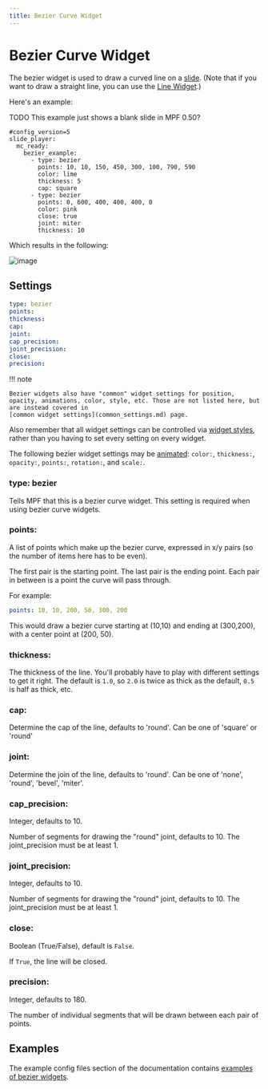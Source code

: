 ```yaml
---
title: Bezier Curve Widget
---
```


# Bezier Curve Widget


The bezier widget is used to draw a curved line on a
[slide](../slides/index.md). (Note
that if you want to draw a straight line, you can use the
[Line Widget](line.md).)

Here's an example:

TODO This example just shows a blank slide in MPF 0.50?

``` mpf-mc-config
#config_version=5
slide_player:
  mc_ready:
    bezier_example:
      - type: bezier
        points: 10, 10, 150, 450, 300, 100, 790, 590
        color: lime
        thickness: 5
        cap: square
      - type: bezier
        points: 0, 600, 400, 400, 400, 0
        color: pink
        close: true
        joint: miter
        thickness: 10
```

Which results in the following:

![image](../images/bezier.png)

## Settings

``` yaml
type: bezier
points:
thickness:
cap:
joint:
cap_precision:
joint_precision:
close:
precision:
```

!!! note

    Bezier widgets also have "common" widget settings for position,
    opacity, animations, color, style, etc. Those are not listed here, but
    are instead covered in
    [common widget settings](common_settings.md) page.

Also remember that all widget settings can be controlled via
[widget styles](styles.md), rather than you having to set every setting on every
widget.

The following bezier widget settings may be
[animated](animation.md):
`color:`, `thickness:`, `opacity:`, `points:`, `rotation:`, and
`scale:`.

### type: bezier

Tells MPF that this is a bezier curve widget. This setting is required
when using bezier curve widgets.

### points:

A list of points which make up the bezier curve, expressed in x/y pairs
(so the number of items here has to be even).

The first pair is the starting point. The last pair is the ending point.
Each pair in between is a point the curve will pass through.

For example:

``` yaml
points: 10, 10, 200, 50, 300, 200
```

This would draw a bezier curve starting at (10,10) and ending at
(300,200), with a center point at (200, 50).

### thickness:

The thickness of the line. You'll probably have to play with different
settings to get it right. The default is `1.0`, so `2.0` is twice as
thick as the default, `0.5` is half as thick, etc.

### cap:

Determine the cap of the line, defaults to 'round'. Can be one of
'square' or 'round'

### joint:

Determine the join of the line, defaults to 'round'. Can be one of
'none', 'round', 'bevel', 'miter'.

### cap_precision:

Integer, defaults to 10.

Number of segments for drawing the "round" joint, defaults to 10. The
joint_precision must be at least 1.

### joint_precision:

Integer, defaults to 10.

Number of segments for drawing the "round" joint, defaults to 10. The
joint_precision must be at least 1.

### close:

Boolean (True/False), default is `False`.

If `True`, the line will be closed.

### precision:

Integer, defaults to 180.

The number of individual segments that will be drawn between each pair
of points.

## Examples

The example config files section of the documentation contains
[examples of bezier widgets](../../examples/index.md).
